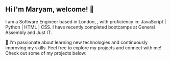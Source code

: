 
## Hi I'm Maryam, welcome! 👋

I am a Software Engineer based in London, , with proficiency in: JavaScript | Python | HTML | CSS. I have recently completed bootcamps at General Assembly and Just IT.

🌱 I'm passionate about learning new technologies and continuously improving my skills. Feel free to explore my projects and connect with me!
Check out some of my projects below:

